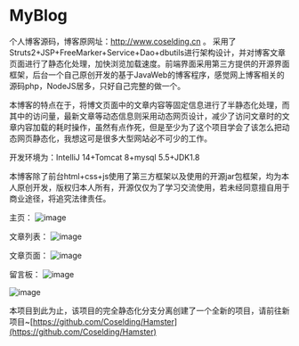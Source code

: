 # MyBlog
个人博客源码，博客原网址：http://www.coselding.cn 。
采用了Struts2+JSP+FreeMarker+Service+Dao+dbutils进行架构设计，并对博客文章页面进行了静态化处理，加快浏览加载速度。前端界面采用第三方提供的开源界面框架，后台一个自己原创开发的基于JavaWeb的博客程序，感觉网上博客相关的源码php，NodeJS居多，只好自己完整的做一个。

本博客的特点在于，将博文页面中的文章内容等固定信息进行了半静态化处理，而其中的访问量，最新文章等动态信息则采用动态网页设计，减少了访问文章时的文章内容加载的耗时操作，虽然有点作死，但是至少为了这个项目学会了该怎么把动态网页静态化，我想这可是很多大型网站必不可少的工作。

开发环境为：IntelliJ 14+Tomcat 8+mysql 5.5+JDK1.8

本博客除了前台html+css+js使用了第三方框架以及使用的开源jar包框架，均为本人原创开发，版权归本人所有，开源仅仅为了学习交流使用，若未经同意擅自用于商业途径，将追究法律责任。

主页：
![image](https://github.com/Coselding/MyBlog/blob/master/screenshot/1.png)

文章列表：
![image](https://github.com/Coselding/MyBlog/blob/master/screenshot/2.png)

文章页面：
![image](https://github.com/Coselding/MyBlog/blob/master/screenshot/3.png)

留言板：
![image](https://github.com/Coselding/MyBlog/blob/master/screenshot/4.png)

![image](https://github.com/Coselding/MyBlog/blob/master/screenshot/5.png)

本项目到此为止，该项目的完全静态化分支分离创建了一个全新的项目，请前往新项目~[https://github.com/Coselding/Hamster](https://github.com/Coselding/Hamster)
